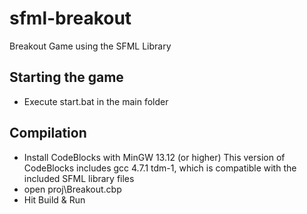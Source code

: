 # sfml-breakout
Breakout Game using the SFML Library

## Starting the game ##
- Execute start.bat in the main folder

## Compilation ##
- Install CodeBlocks with MinGW 13.12 (or higher) 
  This version of CodeBlocks includes gcc 4.7.1 tdm-1, which is compatible with the included SFML library files
- open proj\Breakout.cbp
- Hit Build & Run
